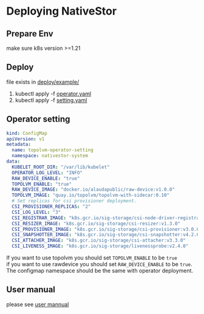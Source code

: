 Deploying NativeStor
=============

Prepare Env
----------
make sure k8s version >=1.21

Deploy
------------
file exists in [deploy/example/](../deploy/example)
1. kubectl apply -f [operator.yaml](../deploy/example/operator.yaml)
2. kubectl apply -f [setting.yaml](../deploy/example/setting.yaml)



Operator setting
-------------

```yaml
kind: ConfigMap
apiVersion: v1
metadata:
  name: topolvm-operator-setting
  namespace: nativestor-system
data:
  KUBELET_ROOT_DIR: "/var/lib/kubelet"
  OPERATOR_LOG_LEVEL: "INFO"
  RAW_DEVICE_ENABLE: "true"
  TOPOLVM_ENABLE: "true"
  RAW_DEVICE_IMAGE: "docker.io/alaudapublic/raw-device:v1.0.0"
  TOPOLVM_IMAGE: "quay.io/topolvm/topolvm-with-sidecar:0.10"
  # Set replicas for csi provisioner deployment.
  CSI_PROVISIONER_REPLICAS: "2"
  CSI_LOG_LEVEL: "3"
  CSI_REGISTRAR_IMAGE: "k8s.gcr.io/sig-storage/csi-node-driver-registrar:v2.3.0"
  CSI_RESIZER_IMAGE: "k8s.gcr.io/sig-storage/csi-resizer:v1.3.0"
  CSI_PROVISIONER_IMAGE: "k8s.gcr.io/sig-storage/csi-provisioner:v3.0.0"
  CSI_SNAPSHOTTER_IMAGE: "k8s.gcr.io/sig-storage/csi-snapshotter:v4.2.0"
  CSI_ATTACHER_IMAGE: "k8s.gcr.io/sig-storage/csi-attacher:v3.3.0"
  CSI_LIVENESS_IMAGE: "k8s.gcr.io/sig-storage/livenessprobe:v2.4.0"
```
If you want to use topolvm you should set `TOPOLVM_ENABLE` to be `true`  
if you want to use rawdevice you should set `RAW_DEVICE_ENABLE` to be `true`.  
The configmap namespace should be the same with operator deployment.  

User manual
---------------
please see [user mannual](./user_manual.md)